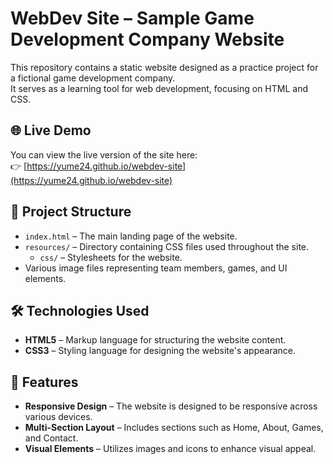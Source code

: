 # WebDev Site – Sample Game Development Company Website

This repository contains a static website designed as a practice project for a fictional game development company.  
It serves as a learning tool for web development, focusing on HTML and CSS.

## 🌐 Live Demo

You can view the live version of the site here:  
👉 [https://yume24.github.io/webdev-site](https://yume24.github.io/webdev-site)

## 📁 Project Structure

- `index.html` – The main landing page of the website.
- `resources/` – Directory containing CSS files used throughout the site.
  - `css/` – Stylesheets for the website.
- Various image files representing team members, games, and UI elements.

## 🛠️ Technologies Used

- **HTML5** – Markup language for structuring the website content.
- **CSS3** – Styling language for designing the website's appearance.

## 📌 Features

- **Responsive Design** – The website is designed to be responsive across various devices.
- **Multi-Section Layout** – Includes sections such as Home, About, Games, and Contact.
- **Visual Elements** – Utilizes images and icons to enhance visual appeal.
